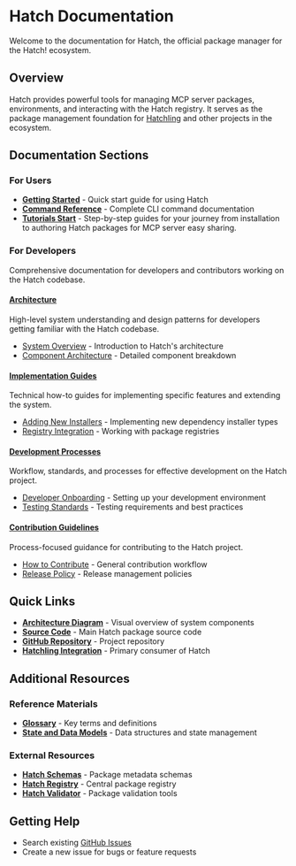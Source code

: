 # Hatch Documentation

Welcome to the documentation for Hatch, the official package manager for the Hatch! ecosystem.

## Overview

Hatch provides powerful tools for managing MCP server packages, environments, and interacting with the Hatch registry. It serves as the package management foundation for [Hatchling](https://github.com/CrackingShells/Hatchling) and other projects in the ecosystem.

## Documentation Sections

### For Users

- **[Getting Started](./articles/users/GettingStarted.md)** - Quick start guide for using Hatch
- **[Command Reference](./articles/users/CLIReference.md)** - Complete CLI command documentation
- **[Tutorials Start](./articles/users/tutorials/01-getting-started/01-installation.md)** - Step-by-step guides for your journey from installation to authoring Hatch packages for MCP server easy sharing.

### For Developers

Comprehensive documentation for developers and contributors working on the Hatch codebase.

#### [Architecture](./articles/devs/architecture/)

High-level system understanding and design patterns for developers getting familiar with the Hatch codebase.

- [System Overview](./articles/devs/architecture/system_overview.md) - Introduction to Hatch's architecture
- [Component Architecture](./articles/devs/architecture/component_architecture.md) - Detailed component breakdown

#### [Implementation Guides](./articles/devs/implementation_guides/)

Technical how-to guides for implementing specific features and extending the system.

- [Adding New Installers](./articles/devs/implementation_guides/adding_installers.md) - Implementing new dependency installer types
- [Registry Integration](./articles/devs/implementation_guides/registry_integration.md) - Working with package registries

#### [Development Processes](./articles/devs/development_processes/)

Workflow, standards, and processes for effective development on the Hatch project.

- [Developer Onboarding](./articles/devs/development_processes/developer_onboarding.md) - Setting up your development environment
- [Testing Standards](./articles/devs/development_processes/testing_standards.md) - Testing requirements and best practices

#### [Contribution Guidelines](./articles/devs/contribution_guides/)

Process-focused guidance for contributing to the Hatch project.

- [How to Contribute](./articles/devs/contribution_guides/how_to_contribute.md) - General contribution workflow
- [Release Policy](./articles/devs/contribution_guides/release_policy.md) - Release management policies

## Quick Links

- **[Architecture Diagram](./resources/diagrams/architecture.puml)** - Visual overview of system components
- **[Source Code](../hatch/)** - Main Hatch package source code
- **[GitHub Repository](https://github.com/CrackingShells/Hatch)** - Project repository
- **[Hatchling Integration](https://github.com/CrackingShells/Hatchling)** - Primary consumer of Hatch

## Additional Resources

### Reference Materials

- **[Glossary](./articles/appendices/glossary.md)** - Key terms and definitions
- **[State and Data Models](./articles/appendices/state_and_data_models.md)** - Data structures and state management

### External Resources

- **[Hatch Schemas](https://github.com/CrackingShells/Hatch-Schemas)** - Package metadata schemas
- **[Hatch Registry](https://github.com/CrackingShells/Hatch-Registry)** - Central package registry
- **[Hatch Validator](https://github.com/CrackingShells/Hatch-Validator)** - Package validation tools

## Getting Help

- Search existing [GitHub Issues](https://github.com/CrackingShells/Hatch/issues)
- Create a new issue for bugs or feature requests
